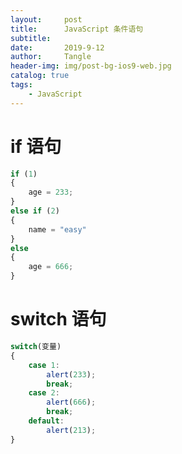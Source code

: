 ```yaml
---
layout:     post
title:      JavaScript 条件语句
subtitle:   
date:       2019-9-12
author:     Tangle
header-img: img/post-bg-ios9-web.jpg
catalog: true
tags:
    - JavaScript
---
```


# if 语句

```javascript
if (1)
{
    age = 233;
}
else if (2)
{
    name = "easy"
}
else
{
    age = 666;
}
```

# switch 语句

```javascript
switch(变量)
{
    case 1:
        alert(233);
        break;
    case 2:
        alert(666);
        break;
    default:
        alert(213);
}
```

